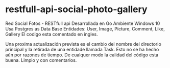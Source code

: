 # restfull-api-social-photo-gallery
Red Social Fotos - RESTfull api
Desarrollada en Go
Ambiente Windows 10
Usa Postgres as Data Base
Entidades: User, Image, Picture, Comment, Like, Gallery
El codigo esta comentado en ingles.

Una proxima actualización prevista es el cambio del nombre del directorio principal y la retirada de una entidade llamada Task. Esto no se ha hecho aún por razones de tiempo. De cualquer modo la calidad del código esta buena. Limpio y con comentarios.
